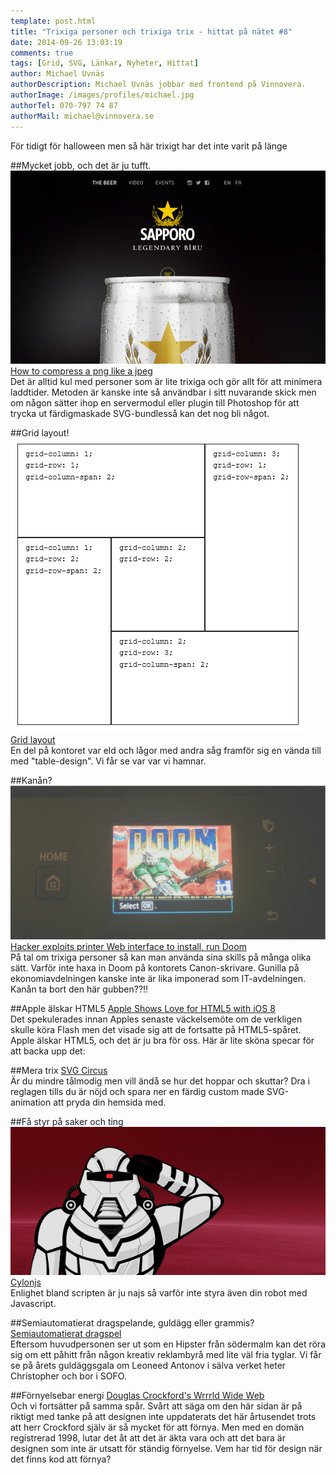 ```yaml
---
template: post.html
title: "Trixiga personer och trixiga trix - hittat på nätet #8"
date: 2014-09-26 13:03:19 
comments: true
tags: [Grid, SVG, Länkar, Nyheter, Hittat]
author: Michael Uvnäs
authorDescription: Michael Uvnäs jobbar med frontend på Vinnovera.
authorImage: /images/profiles/michael.jpg
authorTel: 070-797 74 87
authorMail: michael@vinnovera.se
---
```


För tidigt för halloween men så här trixigt har det inte varit på länge
<!--more-->

##Mycket jobb, och det är ju tufft. 
![how-to-compress-a-png-like-a-jpeg][00]  
[How to compress a png like a jpeg][0]  
Det är alltid kul med personer som är lite trixiga och gör allt för att minimera laddtider. Metoden är kanske inte så användbar i sitt nuvarande skick men om någon sätter ihop en servermodul eller plugin till Photoshop för att trycka ut färdigmaskade SVG-bundlesså kan det nog bli något.  

##Grid layout!
![Grid layout][01]  
[Grid layout][1]  
En del på kontoret var eld och lågor med andra såg framför sig en vända till med "table-design". Vi får se var var vi hamnar.


##Kanån?
![Hacker exploits printer Web interface to install, run Doom][02]  
[Hacker exploits printer Web interface to install, run Doom][2]  
På tal om trixiga personer så kan man använda sina skills på många olika sätt. Varför inte haxa in Doom på kontorets Canon-skrivare. Gunilla på ekonomiavdelningen kanske inte är lika imponerad som IT-avdelningen. Kanån ta bort den här gubben??!!


##Apple älskar HTML5
[Apple Shows Love for HTML5 with iOS 8][3]  
Det spekulerades innan Apples senaste väckelsemöte om de verkligen skulle köra Flash men det visade sig att de fortsatte på HTML5-spåret. Apple älskar HTML5, och det är ju bra för oss. Här är lite sköna specar för att backa upp det:


##Mera trix
[SVG Circus][4]  
Är du mindre tålmodig men vill ändå se hur det hoppar och skuttar? Dra i reglagen tills du är nöjd och spara ner en färdig custom made SVG-animation att pryda din hemsida med.


##Få styr på saker och ting
![Cylonjs][03]  
[Cylonjs][5]  
Enlighet bland scripten är ju najs så varför inte styra även din robot med Javascript. 



##Semiautomatierat dragspelande, guldägg eller grammis?
[Semiautomatierat dragspel][6]  
Eftersom huvudpersonen ser ut som en Hipster från södermalm kan det röra sig om ett påhitt från någon kreativ reklambyrå med lite väl fria tyglar. Vi får se på årets guldäggsgala om Leoneed Antonov i sälva verket heter Christopher och bor i SOFO. 


##Förnyelsebar energi
[Douglas Crockford's Wrrrld Wide Web][7]  
Och vi fortsätter på samma spår. Svårt att säga om den här sidan är på riktigt med tanke på att designen inte uppdaterats det här årtusendet trots att herr Crockford själv är så mycket för att förnya. Men med en domän registrerad 1998, lutar det åt att det är äkta vara och att det bara är designen som inte är utsatt för ständig förnyelse. Vem har tid för design när det finns kod att förnya?


[0]: http://peterhrynkow.com/how-to-compress-a-png-like-a-jpeg
[1]: http://www.quirksmode.org/css/grid.html	
[2]: http://arstechnica.com/security/2014/09/hacker-exploits-printer-web-interface-to-install-run-doom/
[3]: http://www.sencha.com/blog/apple-shows-love-for-html5-with-ios-8
[4]: http://svgcircus.com/
[5]: http://cylonjs.com/
[6]: https://www.facebook.com/video.php?v=265820276890574&set=vb.100003878107065&type=2&theater
[7]: http://www.crockford.com/

[00]: /images/content/posts/hittat-pa-natet-number-8/sapporo.jpg
[01]: /images/content/posts/hittat-pa-natet-number-8/grid_ie.gif
[02]: /images/content/posts/hittat-pa-natet-number-8/doom.png
[03]: /images/content/posts/hittat-pa-natet-number-8/cylon.png